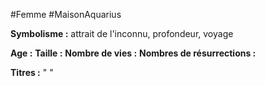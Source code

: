 #Femme #MaisonAquarius 

**Symbolisme :** attrait de l'inconnu, profondeur, voyage

**Age :**
**Taille :**
**Nombre de vies :**
**Nombres de résurrections :**

**Titres :** 
"
"

